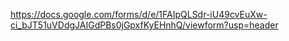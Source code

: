 https://docs.google.com/forms/d/e/1FAIpQLSdr-iU49cvEuXw-ci_bJT51uVDdgJAIGdPBs0jGpxfKyEHnhQ/viewform?usp=header
